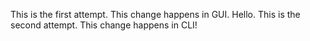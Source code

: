 This is the first attempt. This change happens in GUI. Hello.
This is the second attempt. This change happens in CLI!
